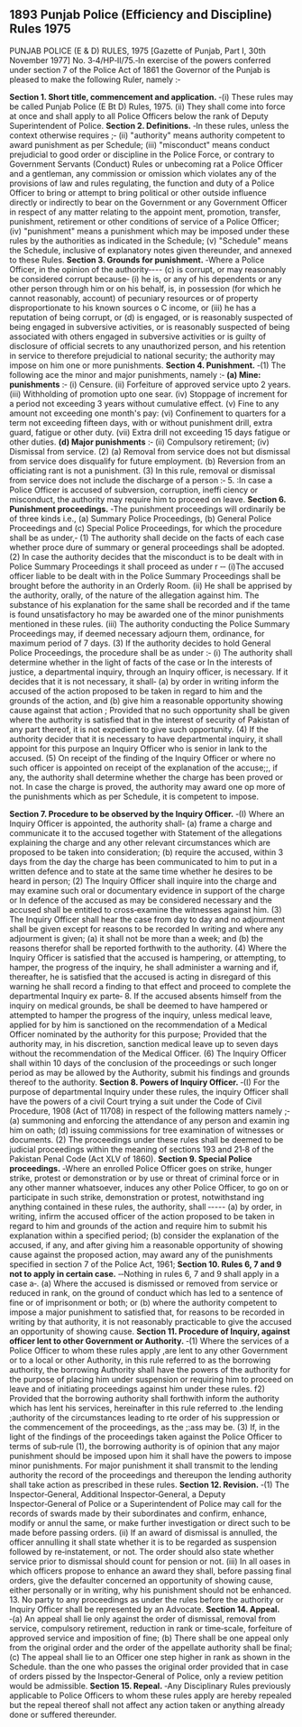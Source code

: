 ## 1893 Punjab Police (Efficiency and Discipline) Rules 1975
 
PUNJAB POLICE (E & D) RULES, 1975
[Gazette of Punjab, Part I, 30th November 1977]
No. 3‑4/HP‑II/75.‑In exercise of the powers conferred under section 7 of the Police Act of 1861 the Governor of the Punjab is pleased to make the following Ruler, namely :‑

**Section 1. Short title, commencement and application.**
‑(i) These rules may be called Punjab Police (E Bt D) Rules, 1975.
   (ii) They shall come into force at once and shall apply to all Police Officers below the rank of Deputy Superintendent of Police.
**Section 2. Definitions.**
‑In these rules, unless the context otherwise requires ;‑
   (ii) "authority" means authority competent to award punishment as per Schedule;
   (iii) "misconduct" means conduct prejudicial to good order or discipline in the Police Force, or contrary to Government Servants (Conduct) Rules or unbecoming rat a Police Officer and a gentleman, any commission or omission which violates any of the provisions of law and rules regulating, the function and duty of a Police Officer to bring or attempt to bring political or other outside influence directly or indirectly to bear on the Government or any Government Officer in respect of any matter relating to the appoint ment, promotion, transfer, punishment, retirement or other conditions of service of a Police Officer;
   (iv) "punishment" means a punishment which may be imposed under these rules by the authorities as indicated in the Schedule;
   (v) "Schedule" means the Schedule, inclusive of explanatory notes given thereunder, and annexed to these Rules.
**Section 3. Grounds for punishment.**
‑Where a Police Officer, in the opinion of the authority‑---
   (c) is corrupt, or may reasonably be considered corrupt because‑
   (i) he is, or any of his dependents or any other person through him or on his behalf, is, in possession (for which he cannot reasonably, account) of pecuniary resources or of property disproportionate to his known sources o C income, or
   (iii) he has a reputation of being corrupt, or
   (d) is engaged, or is reasonably suspected of being engaged in subversive activities, or is reasonably suspected of being associated with others engaged in subversive activities or is guilty of disclosure of official secrets to any unauthorized person, and his retention in service to therefore prejudicial to national security;
   the authority may impose on him one or more punishments.
**Section 4. Punishment.**
‑(1) The following ace the minor and major punishments, namely :‑
   **(a) Mine: punishments** :‑
   (i) Censure.
   (ii) Forfeiture of approved service upto 2 years.
   (iii) Withholding of promotion upto one sear.
   (iv) Stoppage of increment for a period not exceeding 3 years without cumulative effect.
   (v) Fine to any amount not exceeding one month's pay:
   (vi) Confinement to quarters for a term not exceeding fifteen days, with or without punishment drill, extra guard, fatigue or other duty.
   (vii) Extra drill not exceeding 15 days fatigue or other duties.
   **(d) Major punishments** :‑
   (ii) Compulsory retirement;
   (iv) Dismissal from service.
   (2) (a) Removal from service does not but dismissal from service does disqualify for future employment.
   (b) Reversion from an officiating rant is not a punishment.
   (3) In this rule, removal or dismissal from service does not include the discharge of a person :‑
5. :In case a Police Officer is accused of subversion, corruption, ineffi ciency or misconduct, the authority may require him to proceed on leave.
**Section 6. Punishment proceedings.**
‑The punishment proceedings will ordinarily be of three kinds i.e., (a) Summary Police Proceedings, (b) General Police Proceedings and (c) Special Police Proceedings, for which the procedure shall be as under,‑
   (1) The authority shall decide on the facts of each case whether proce dure of summary or general proceedings shall be adopted.
   (2) In case the authority decides that the misconduct is to be dealt with in Police Summary Proceedings it shall proceed as under r ‑‑
   (i)The accused officer liable to be dealt with in the Police Summary Proceedings shall be brought before the authority in an Orderly Room.
   (ii) He shall be apprised by the authority, orally, of the nature of the allegation against him.
   The substance of his explanation for the same shall be recorded and if the tame is found unsatisfactory ho may be awarded one of the minor punishments mentioned in these rules.
   (iii) The authority conducting the Police Summary Proceedings may, if deemed necessary adjourn them, ordinance, for maximum period of 7 days.
   (3) If the authority decides to hold General Police Proceedings, the procedure shall be as under :‑
   (i) The authority shall determine whether in the light of facts of the case or In the interests of justice, a departmental inquiry, through an Inquiry officer, is necessary. If it decides that it is not necessary, it shall‑
   (a) by order in writing inform the accused of the action proposed to be taken in regard to him and the grounds of the action, and
   (b) give him a reasonable opportunity showing cause against that action ;
   Provided that no such opportunity shall be given where the authority is satisfied that in the interest of security of Pakistan of any part thereof, it is not expedient to give such opportunity.
   (4) If the authority decider that it is necessary to have departmental inquiry, it shall appoint for this purpose an Inquiry Officer who is senior in lank to the accused.
   (5) On receipt of the finding of the Inquiry Officer or where no such officer is appointed on receipt of the explanation of the accuse;;, if any, the authority shall determine whether the charge has been proved or not. In case the charge is proved, the authority may award one op more of the punishments which as per Schedule, it is competent to impose.

**Section 7. Procedure to be observed by the Inquiry Officer.**
‑(I) Where an Inquiry Officer is appointed, the authority shall‑
   (a) frame a charge and communicate it to the accused together with Statement of the allegations explaining the charge and any other relevant circumstances which are proposed to be taken into consideration;
   (b) require the accused, within 3 days from the day the charge has been communicated to him to put in a written defence and to state at the same time whether he desires to be heard in person;
   (2) The Inquiry Officer shall inquire into the charge and may examine such oral or documentary evidence in support of the charge or In defence of the accused as may be considered necessary and the accused shall be entitled to cross‑examine the witnesses against him.
   (3) The Inquiry Officer shall hear the case from day to day and no adjourment shall be given except for reasons to be recorded In writing and where any adjourment is given;
   (a) it shall not be more than a week; and
   (b) the reasons therefor shall be reported forthwith to the authority.
   (4) Where the Inquiry Officer is satisfied that the accused is hampering, or attempting, to hamper, the progress of the inquiry, he shall administer a warning and if, thereafter, he is satisfied that the accused is acting in disregard of this warning he shall record a finding to that effect and proceed to complete the departmental Inquiry ex parte‑
8. If the accused absents himself from the inquiry on medical grounds, be shall be deemed to have hampered or attempted to hamper the progress of the inquiry, unless medical leave, applied for by him is sanctioned on the recommendation of a Medical Officer nominated by the authority for this purpose;
   Provided that the authority may, in his discretion, sanction medical leave up to seven days without the recommendation of the Medical Officer.
   (6) The Inquiry Officer shall within 10 days of the conclusion of the proceedings or such longer period as may be allowed by the Authority, submit his findings and grounds thereof to the authority.
**Section 8. Powers of Inquiry Officer.**
‑(I) For the purpose of departmental Inquiry under these rules, the inquiry Officer shall have the powers of a civil Court trying a suit under the Code of Civil Procedure, 1908 (Act of 11708) in respect of the following matters namely ;‑
   (a) summoning and enforcing the attendance of any person and examin ing him on oath;
   (d) issuing commissions for tree examination of witnesses or documents.
   (2) The proceedings under these rules shall be deemed to be judicial proceedings within the meaning of sections 193 and 21‑8 of the Pakistan Penal Code (Act XLV of 1860).
**Section 9. Special Police proceedings.**
‑Where an enrolled Police Officer goes on strike, hunger strike, protest or demonstration or by use or threat of criminal force or in any other manner whatsoever, induces any other Police Officer, to go on or participate in such strike, demonstration or protest, notwithstand ing anything contained in these rules, the authority, shall ‑----
    (a) by order, in writing, infirm the accused officer of the action proposed to be taken in regard to him and grounds of the action and require him to submit his explanation within a specified period;
    (b) consider the explanation of the accused, if any, and after giving him a reasonable opportunity of showing cause against the proposed action, may award any of the punishments specified in section 7 of the Police Act, 1961;
**Section 10. Rules 6, 7 and 9 not to apply in certain case.**
‑‑Nothing in rules 6, 7 and 9 shall apply in a case a‑.
    (a) Where the accused is dismissed or removed from service or reduced in rank, on the ground of conduct which has led to a sentence of fine or of imprisonment or both; or
    (b) where the authority competent to impose a major punishment to satisfied that, for reasons to be recorded in writing by that authority, it is not reasonably practicable to give the accused an opportunity of showing cause.
**Section 11. Procedure of Inquiry, against officer lent to other Government or Authority.**
‑(1) Where the services of a Police Officer to whom these rules apply ,are lent to any other Government or to a local or other Authority, in this rule referred to as the borrowing authority, the borrowing Authority shall have the powers of the authority for the purpose of placing him under suspension or requiring him to proceed on leave and of initiating proceedings against him under these rules.
    f2) Provided that the borrowing authority shall forthwith inform the authority which has lent his services, hereinafter in this rule referred to .the lending ;authority of the circumstances leading to rte order of his suppression or the commencement of the proceedings, as the ;:ass may be.
    (3) If, in the light of the findings of the proceedings taken against the Police Officer to terms of sub‑rule (1), the borrowing authority is of opinion that any major punishment should be imposed upon him it shall have the powers to impose minor punishments. For major punishment it shall transmit to the lending authority the record of the proceedings and thereupon the lending authority shall take action as prescribed in these rules.
**Section 12. Revision.**
‑(1) The Inspector‑General, Additional Inspector‑General, a Deputy Inspector‑General of Police or a Superintendent of Police may call for the records of swards made by their subordinates and confirm, enhance, modify or annul the same, or make further investigation or direct such to be made before passing orders.
    (ii) If an award of dismissal is annulled, the officer annulling it shall state whether it is to be regarded as suspension followed by re‑instatement, or not. The order should also state whether service prior to dismissal should count for pension or not.
    (iii) In all oases in which officers propose to enhance an award they shall, before passing final orders, give the defaulter concerned an opportunity of showing cause, either personally or in writing, why his punishment should not be enhanced.
13. No party to any proceedings as under the rules before the authority or Inquiry Officer shall be represented by an Advocate.
**Section 14. Appeal.**
‑(a) An appeal shall lie only against the order of dismissal, removal from service, compulsory retirement, reduction in rank or time‑scale, forfeiture of approved service and imposition of fine;
    (b) There shall be one appeal only from the original order and the order of the appellate authority shall be final;
    (c) The appeal shall lie to an Officer one step higher in rank as shown in the Schedule. than the one who passes the original order provided that in case of orders pissed by the Inspector‑General of Police, only a review petition would be admissible.
**Section 15. Repeal.**
‑Any Disciplinary Rules previously applicable to Police Officers to whom these rules apply are hereby repealed but the repeal thereof shall not affect any action taken or anything already done or suffered thereunder.

